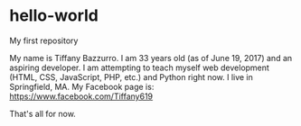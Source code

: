 # hello-world
My first repository

My name is Tiffany Bazzurro. I am 33 years old (as of June 19, 2017) and an aspiring
developer. I am attempting to teach myself web development (HTML, CSS, JavaScript, PHP,
etc.) and Python right now. I live in Springfield, MA. My Facebook page is:
https://www.facebook.com/Tiffany619

That's all for now.
